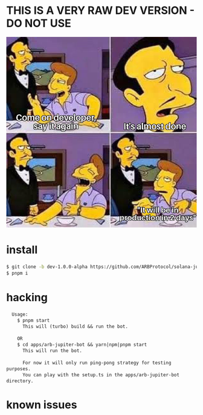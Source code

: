 # THIS IS A VERY RAW DEV VERSION - DO NOT USE

![](https://github.com/ARBProtocol/solana-jupiter-bot/blob/dev-1.0.0-alpha/.gifs/very-important-image.jpg)

# install

```bash
$ git clone -b dev-1.0.0-alpha https://github.com/ARBProtocol/solana-jupiter-bot.git && cd solana-jupiter-bot
$ pnpm i
```

# hacking

```
  Usage:
    $ pnpm start
      This will (turbo) build && run the bot.

    OR
    $ cd apps/arb-jupiter-bot && yarn|npm|pnpm start
      This will run the bot.

      For now it will only run ping-pong strategy for testing purposes.
      You can play with the setup.ts in the apps/arb-jupiter-bot directory.
```

# known issues
